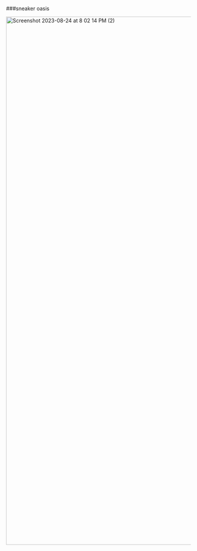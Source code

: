 ###sneaker oasis

<img width="1440" alt="Screenshot 2023-08-24 at 8 02 14 PM (2)" src="https://github.com/saikiranAnnam/sneakerOasis/assets/135786369/257e1432-7e69-4ca7-aa7c-ae42b9716210">

